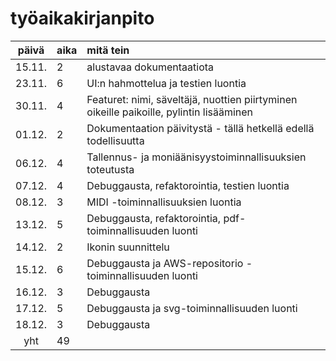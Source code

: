 # työaikakirjanpito

| päivä | aika | mitä tein  |
| :----:|:-----| :-----|
| 15.11. | 2    | alustavaa dokumentaatiota |
| 23.11. | 6    | UI:n hahmottelua ja testien luontia |
| 30.11. | 4    | Featuret: nimi, säveltäjä, nuottien piirtyminen oikeille paikoille, pylintin lisääminen |
| 01.12. | 2    | Dokumentaation päivitystä - tällä hetkellä edellä todellisuutta |
| 06.12. | 4    | Tallennus- ja moniäänisyystoiminnallisuuksien toteutusta |
| 07.12. | 4    | Debuggausta, refaktorointia, testien luontia |
| 08.12. | 3    | MIDI -toiminnallisuuksien luontia |
| 13.12. | 5    | Debuggausta, refaktorointia, pdf-toiminnallisuuden luonti  |
| 14.12. | 2    | Ikonin suunnittelu |
| 15.12. | 6    | Debuggausta ja AWS-repositorio -toiminnallisuuden luonti |
| 16.12. | 3    | Debuggausta |
| 17.12. | 5    | Debuggausta ja svg-toiminnallisuuden luonti |
| 18.12. | 3    | Debuggausta |
| yht    | 49   |  |
